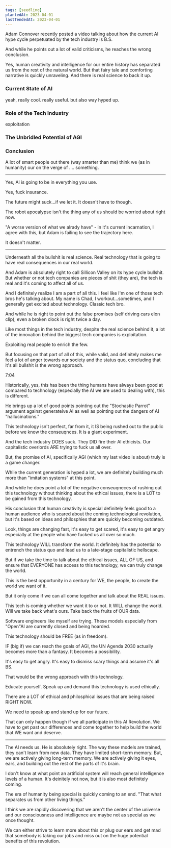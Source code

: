 ```yaml
---
tags: [seedling]
plantedAt: 2023-04-01
lastTendedAt: 2023-04-01
---
```


Adam Connover recently posted a video talking about how the current AI hype cycle perpetuated by the tech industry is B.S.

And while he points out a lot of valid criticisms, he reaches the wrong conclusion.

Yes, human creativity and intelligence for our entire history has separated us from the rest of the natural world. But that fairy tale and comforting narrative is quickly unraveling. And there is real science to back it up.

### Current State of AI



yeah, really cool. really useful. but also way hyped up.

### Role of the Tech Industry

exploitation

### The Unbridled Potential of AGI

### Conclusion

A lot of smart people out there (way smarter than me) think we (as in humanity) our on the verge of .... something.

---

Yes, AI is going to be in everything you use.

Yes, fuck insurance.

The future might suck...if we let it. It doesn't have to though.

The robot apocalypse isn't the thing any of us should be worried about right now.

"A worse version of what we alrady have" - in it's current incarnation, I agree with this, but Adam is failing to see the trajectory here.

It doesn't matter.

---

Underneath all the bullshit is real science. Real technology that is going to have real consequences in our real world.

And Adam is absolutely right to call Sillicon Valley on its hype cycle bullshit. But whether or not tech companies are pieces of shit (they are), the tech is real and it's coming to affect all of us.

And I definitely realize I am a part of all this. I feel like I'm one of those tech bros he's talking about. My name is Chad, I workout...sometimes, and I generally get excited about technology. Classic tech bro.

And while he is right to point out the false promises (self driving cars elon clip), even a broken clock is right twice a day.

Like most things in the tech industry, despite the real science behind it, a lot of the innovation behind the biggest tech companies is exploitation.

Exploiting real people to enrich the few.

But focusing on that part of all of this, while valid, and definitely makes me feel a lot of anger towards our society and the status quo, concluding that it's all bullshit is the wrong approach.

7:04

Historically, yes,  this has been the thing humans have always been good at compared to technology (especially the AI we are used to dealing with), this is different.

He brings up a lot of good points pointing out the "Stochastic Parrot" argument against generateive AI as well as pointing out the dangers of AI "hallucinations."

This technology isn't perfect, far from it, it IS being rushed out to the public before we know the conseuqnces. It is a giant experiment.

And the tech industry DOES suck. They DID fire their AI ethicists. Our capitalistic overlords ARE trying to fuck us all over.

But, the promise of AI, specifically AGI (which my last video is about) truly is a game changer.

While the current generation is hyped a lot, we are definitely building much more than "imitation systems" at this point.

And while he does point a lot of the negative conseuqneces of rushing out this technology without thinking about the ethical issues, there is a LOT to be gained from this technology.

His conclusion that human creativity is special definitely feels good to a human audience who is scared about the coming technological revolution, but it's based on ideas and philosphies that are quickly becoming outdated.

Look, things are changing fast, it's easy to get scared, it's easy to get angry especially at the people who have fucked us all over so much.

This technology WILL transform the world. It definitely has the potential to entrench the status quo and lead us to a late-stage capitalistic hellscape.

But if we take the time to talk about the ethical issues, ALL OF US, and ensure that EVERYONE has access to this technology, we can truly change the world.

This is the best opportunity in a century for WE, the people, to create the world we want of it.

But it only come if we can all come together and talk about the REAL issues.

This tech is coming whether we want it to or not. It WILL change the world. Will we take back what's ours. Take back the fruits of OUR data.

Software engineers like myself are trying. These models especially from "Open"AI are currently closed and being hoarded.

This technology should be FREE (as in freedom).

IF (big if) we can reach the goals of AGI, the UN Agenda 2030 actually becomes more than a fantasy. It becomes a possibility.

It's easy to get angry. It's easy to dismiss scary things and assume it's all BS.

That would be the wrong approach with this technology.

Educate yourself. Speak up and demand this technology is used ethically.

There are a LOT of ethical and philosphical issues that are being raised RIGHT NOW.

We need to speak up and stand up for our future.

That can only happen though if we all participate in this AI Revolution. We have to get past our differences and come together to help build the world that WE want and deserve.

---

The AI needs us. He is absolutely right. The way these models are trained, they can't learn from new data. They have limited short-term memory. But, we are actively giving long-term memory. We are actively giving it eyes, ears, and building out the rest of the parts of it's brain.

I don't know at what point an artificial system will reach general intelligence levels of a human. It's deinitely  not now, but it is also most definitely coming.

The era of humanity being special is quickly coming to an end. "That what separates us from other living things."

I think we are rapidly discovering that we aren't the center of the universe and our consciousness and intelligence are maybe not as special as we once thought.

We can either strive to learn more about this or plug our ears and get mad that somebody is taking our jobs and miss out on the huge potential benefits of this revolution.